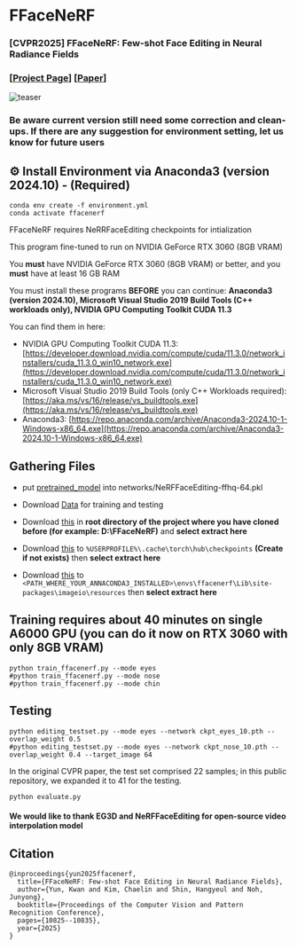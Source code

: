 # FFaceNeRF
### [CVPR2025] FFaceNeRF: Few-shot Face Editing in Neural Radiance Fields

### [[Project Page](https://kwanyun.github.io/FFaceNeRF_page/)] [[Paper](https://arxiv.org/abs/2503.08417)]

![teaser](https://github.com/user-attachments/assets/b51980f8-29ae-46ec-a572-6700ae0462ae)

### Be aware current version still need some correction and clean-ups. If there are any suggestion for environment setting, let us know for future users



## :gear: Install Environment via Anaconda3 (version 2024.10) - (Required)
    conda env create -f environment.yml
    conda activate ffacenerf


FFaceNeRF requires NeRRFaceEditing checkpoints for intialization

This program fine-tuned to run on NVIDIA GeForce RTX 3060 (8GB VRAM)

You **must** have NVIDIA GeForce RTX 3060 (8GB VRAM) or better, and you **must** have at least 16 GB RAM

You must install these programs **BEFORE** you can continue: **Anaconda3 (version 2024.10), Microsoft Visual Studio 2019 Build Tools (C++ workloads only), NVIDIA GPU Computing Toolkit CUDA 11.3**

You can find them in here:

- NVIDIA GPU Computing Toolkit CUDA 11.3: [https://developer.download.nvidia.com/compute/cuda/11.3.0/network_installers/cuda_11.3.0_win10_network.exe](https://developer.download.nvidia.com/compute/cuda/11.3.0/network_installers/cuda_11.3.0_win10_network.exe)
- Microsoft Visual Studio 2019 Build Tools (only C++ Workloads required): [https://aka.ms/vs/16/release/vs_buildtools.exe](https://aka.ms/vs/16/release/vs_buildtools.exe)
- Anaconda3: [https://repo.anaconda.com/archive/Anaconda3-2024.10-1-Windows-x86_64.exe](https://repo.anaconda.com/archive/Anaconda3-2024.10-1-Windows-x86_64.exe)

## Gathering Files

- put [pretrained_model](https://drive.google.com/file/d/1N4y3leKEF7rbMVNbpYUYtNnaO4WVDln1/view?usp=drive_link) into networks/NeRFFaceEditing-ffhq-64.pkl

- Download [Data](https://drive.google.com/file/d/16ha-UeU2uLZu7YNYPXw-I1yIHyav2E0O/view?usp=drive_link) for training and testing

- Download [this](https://github.com/Duy-Thanh/FFaceNeRF/releases/download/release/networks.7z) in **root directory of the project where you have cloned before (for example: D:\FFaceNeRF)** and **select extract here**

- Download [this](https://github.com/Duy-Thanh/FFaceNeRF/releases/download/release/vgg16-397923af.7z) to `%USERPROFILE%\.cache\torch\hub\checkpoints` **(Create if not exists)** then **select extract here**

- Download [this](https://github.com/Duy-Thanh/FFaceNeRF/blob/main/freeimage.zip) to `<PATH_WHERE_YOUR_ANNACONDA3_INSTALLED>\envs\ffacenerf\Lib\site-packages\imageio\resources` then **select extract here**

## Training requires about 40 minutes on single A6000 GPU (you can do it now on RTX 3060 with only 8GB VRAM)
    python train_ffacenerf.py --mode eyes
    #python train_ffacenerf.py --mode nose
    #python train_ffacenerf.py --mode chin


## Testing
    python editing_testset.py --mode eyes --network ckpt_eyes_10.pth --overlap_weight 0.5
    #python editing_testset.py --mode eyes --network ckpt_nose_10.pth --overlap_weight 0.4 --target_image 64



In the original CVPR paper, the test set comprised 22 samples; in this public repository, we expanded it to 41 for the testing.

    python evaluate.py

#### We would like to thank EG3D and NeRFFaceEditing for open-source video interpolation model

## Citation
```
@inproceedings{yun2025ffacenerf,
  title={FFaceNeRF: Few-shot Face Editing in Neural Radiance Fields},
  author={Yun, Kwan and Kim, Chaelin and Shin, Hangyeul and Noh, Junyong},
  booktitle={Proceedings of the Computer Vision and Pattern Recognition Conference},
  pages={10825--10835},
  year={2025}
}
```
